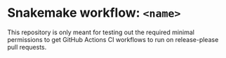 # Snakemake workflow: `<name>`

This repository is only meant for testing out the required minimal permissions to get GitHub Actions CI workflows to run on release-please pull requests. 
